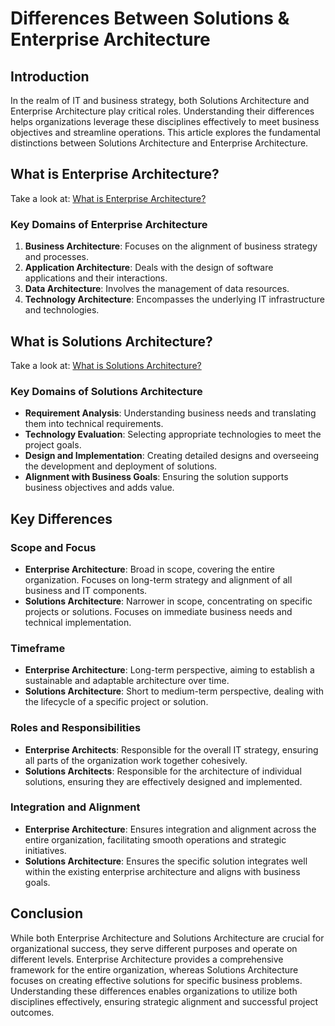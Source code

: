 # Differences Between Solutions & Enterprise Architecture

## Introduction

In the realm of IT and business strategy, both Solutions Architecture and Enterprise Architecture play critical roles. Understanding their differences helps organizations leverage these disciplines effectively to meet business objectives and streamline operations. This article explores the fundamental distinctions between Solutions Architecture and Enterprise Architecture.

## What is Enterprise Architecture?

Take a look at: [What is Enterprise Architecture?](articles/module_1/enterprise-architecture.md)

### Key Domains of Enterprise Architecture

1. **Business Architecture**: Focuses on the alignment of business strategy and processes.
2. **Application Architecture**: Deals with the design of software applications and their interactions.
3. **Data Architecture**: Involves the management of data resources.
4. **Technology Architecture**: Encompasses the underlying IT infrastructure and technologies.

## What is Solutions Architecture?

Take a look at: [What is Solutions Architecture?](articles/module_1/solutions-architecture.md)

### Key Domains of Solutions Architecture

- **Requirement Analysis**: Understanding business needs and translating them into technical requirements.
- **Technology Evaluation**: Selecting appropriate technologies to meet the project goals.
- **Design and Implementation**: Creating detailed designs and overseeing the development and deployment of solutions.
- **Alignment with Business Goals**: Ensuring the solution supports business objectives and adds value.

## Key Differences

### Scope and Focus

- **Enterprise Architecture**: Broad in scope, covering the entire organization. Focuses on long-term strategy and alignment of all business and IT components.
- **Solutions Architecture**: Narrower in scope, concentrating on specific projects or solutions. Focuses on immediate business needs and technical implementation.

### Timeframe

- **Enterprise Architecture**: Long-term perspective, aiming to establish a sustainable and adaptable architecture over time.
- **Solutions Architecture**: Short to medium-term perspective, dealing with the lifecycle of a specific project or solution.

### Roles and Responsibilities

- **Enterprise Architects**: Responsible for the overall IT strategy, ensuring all parts of the organization work together cohesively.
- **Solutions Architects**: Responsible for the architecture of individual solutions, ensuring they are effectively designed and implemented.

### Integration and Alignment

- **Enterprise Architecture**: Ensures integration and alignment across the entire organization, facilitating smooth operations and strategic initiatives.
- **Solutions Architecture**: Ensures the specific solution integrates well within the existing enterprise architecture and aligns with business goals.

## Conclusion

While both Enterprise Architecture and Solutions Architecture are crucial for organizational success, they serve different purposes and operate on different levels. Enterprise Architecture provides a comprehensive framework for the entire organization, whereas Solutions Architecture focuses on creating effective solutions for specific business problems. Understanding these differences enables organizations to utilize both disciplines effectively, ensuring strategic alignment and successful project outcomes.